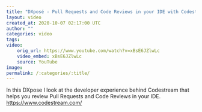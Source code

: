 ```yaml
---
title: "DXposé - Pull Requests and Code Reviews in your IDE with Codestream"
layout: video
created_at: 2020-10-07 02:17:00 UTC
author: ""
categories: video
tags: 
video:
    orig_url: https://www.youtube.com/watch?v=xBsE6JZlwLc
    video_embed: xBsE6JZlwLc
    source: YouTube
image: 
permalink: /:categories/:title/
---
```

In this DXpose I look at the developer experience behind Codestream that helps you review Pull Requests and Code Reviews in your IDE. https://www.codestream.com/